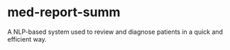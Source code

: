 # med-report-summ
A NLP-based system used to review and diagnose patients in a quick and efficient way.
